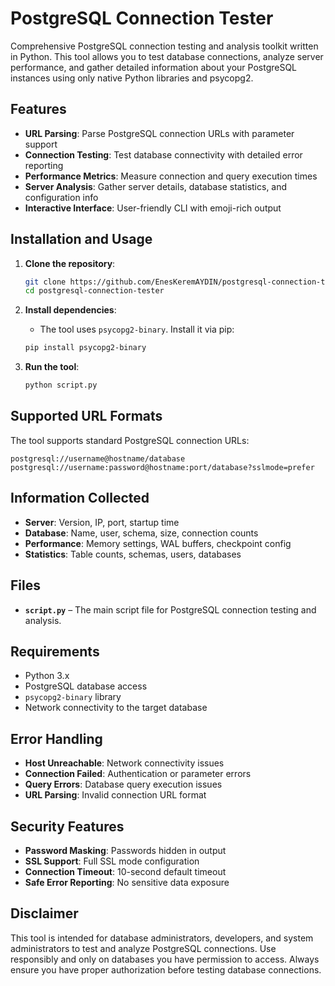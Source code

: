 # PostgreSQL Connection Tester

Comprehensive PostgreSQL connection testing and analysis toolkit written in Python. This tool allows you to test database connections, analyze server performance, and gather detailed information about your PostgreSQL instances using only native Python libraries and psycopg2.

## Features

- **URL Parsing**: Parse PostgreSQL connection URLs with parameter support
- **Connection Testing**: Test database connectivity with detailed error reporting
- **Performance Metrics**: Measure connection and query execution times
- **Server Analysis**: Gather server details, database statistics, and configuration info
- **Interactive Interface**: User-friendly CLI with emoji-rich output

## Installation and Usage

1. **Clone the repository**:
   ```bash
   git clone https://github.com/EnesKeremAYDIN/postgresql-connection-tester.git
   cd postgresql-connection-tester
   ```

2. **Install dependencies**:
   - The tool uses `psycopg2-binary`. Install it via pip:
   ```bash
   pip install psycopg2-binary
   ```

3. **Run the tool**:
   ```bash
   python script.py
   ```

## Supported URL Formats

The tool supports standard PostgreSQL connection URLs:

```
postgresql://username@hostname/database
postgresql://username:password@hostname:port/database?sslmode=prefer
```

## Information Collected

- **Server**: Version, IP, port, startup time
- **Database**: Name, user, schema, size, connection counts
- **Performance**: Memory settings, WAL buffers, checkpoint config
- **Statistics**: Table counts, schemas, users, databases

## Files

- **`script.py`** – The main script file for PostgreSQL connection testing and analysis.

## Requirements

- Python 3.x
- PostgreSQL database access
- `psycopg2-binary` library
- Network connectivity to the target database

## Error Handling

- **Host Unreachable**: Network connectivity issues
- **Connection Failed**: Authentication or parameter errors
- **Query Errors**: Database query execution issues
- **URL Parsing**: Invalid connection URL format

## Security Features

- **Password Masking**: Passwords hidden in output
- **SSL Support**: Full SSL mode configuration
- **Connection Timeout**: 10-second default timeout
- **Safe Error Reporting**: No sensitive data exposure

## Disclaimer


This tool is intended for database administrators, developers, and system administrators to test and analyze PostgreSQL connections. Use responsibly and only on databases you have permission to access. Always ensure you have proper authorization before testing database connections.
